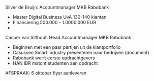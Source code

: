 
Silver de Bruijn: Accountmanager MKB Rabobank
+ Master Digital Business UvA 130-140 klanten
+ Financiering 500.000 - 1.0000.000 EUR
+ 

Casper van Silfhout: Head Accountmanager MKB Rabobank
+ Beginnen met een paar partijen uit de klantportfolio
+ Casussen Smart Industry presenteren naar bedrijven (document)
+ Rabobank werft eerste opdrachtgevers
+ HAN IBR matcht studenten aan opdracht

AFSPRAAK: 6 oktober flyer aanleveren




